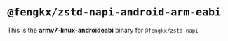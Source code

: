 # `@fengkx/zstd-napi-android-arm-eabi`

This is the **armv7-linux-androideabi** binary for `@fengkx/zstd-napi`

